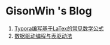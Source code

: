 # GisonWin 's Blog
1. [Typora编写基于LaTex的常见数学公式](./Typora编写基于LaTex的常见数学公式示例(GisonWin).md)
2. [数据驱动编程与表驱动法](./数据驱动编程与表驱动法(多if-else结构精简).md)